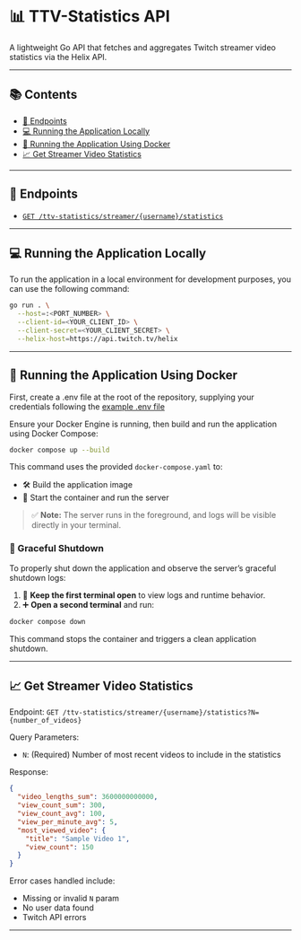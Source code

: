 # 📊 TTV-Statistics API

A lightweight Go API that fetches and aggregates Twitch streamer video statistics via the Helix API.

---

## 📚 Contents

* [📌 Endpoints](#-endpoints)
* [💻 Running the Application Locally](#-running-the-application-locally)
* [🐳 Running the Application Using Docker](#-running-the-application-using-docker)
* [📈 Get Streamer Video Statistics](#-get-streamer-video-statistics)

---

## 📌 Endpoints

* [`GET /ttv-statistics/streamer/{username}/statistics`](#-get-streamer-video-statistics)

---

## 💻 Running the Application Locally

To run the application in a local environment for development purposes, you can use the following command:

```bash
go run . \
  --host=:<PORT_NUMBER> \
  --client-id=<YOUR_CLIENT_ID> \
  --client-secret=<YOUR_CLIENT_SECRET> \
  --helix-host=https://api.twitch.tv/helix
```

---

## 🐳 Running the Application Using Docker

First, create a .env file at the root of the repository, supplying your credentials following the [example .env file](.env.example)

Ensure your Docker Engine is running, then build and run the application using Docker Compose:

```bash
docker compose up --build
```

This command uses the provided `docker-compose.yaml` to:

* 🛠️ Build the application image
* 🚀 Start the container and run the server

> ✅ **Note:** The server runs in the foreground, and logs will be visible directly in your terminal.

### 🔻 Graceful Shutdown

To properly shut down the application and observe the server’s graceful shutdown logs:

1. 💾 **Keep the first terminal open** to view logs and runtime behavior.
2. ➕ **Open a second terminal** and run:

```bash
docker compose down
```

This command stops the container and triggers a clean application shutdown.

---

## 📈 Get Streamer Video Statistics

Endpoint:
`GET /ttv-statistics/streamer/{username}/statistics?N={number_of_videos}`

Query Parameters:

* `N`: (Required) Number of most recent videos to include in the statistics

Response:

```json
{
  "video_lengths_sum": 3600000000000,
  "view_count_sum": 300,
  "view_count_avg": 100,
  "view_per_minute_avg": 5,
  "most_viewed_video": {
    "title": "Sample Video 1",
    "view_count": 150
  }
}
```

Error cases handled include:

* Missing or invalid `N` param
* No user data found
* Twitch API errors

---
